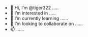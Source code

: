 - 👋 Hi, I’m @tiger322 .....
- 👀 I’m interested in .....
- 🌱 I’m currently learning ......
- 💞️ I’m looking to collaborate on ......
- 📫 ......
<!---
tiger322/tiger322 is a ✨ special ✨ repository because its `README.md` (this file) appears on your GitHub profile.
You can click the Preview link to take a look at your changes.
--->

